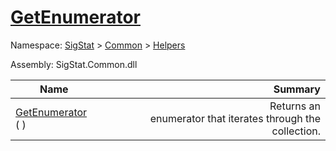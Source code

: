 # [GetEnumerator](./HierarchyElement-100664014.md)

Namespace: [SigStat]() > [Common](./../../README.md) > [Helpers](./../README.md)

Assembly: SigStat.Common.dll

| Name | Summary  |
| ------| -----------:|
| [GetEnumerator](./HierarchyElement-100664014.md) (  ) | <img width=225/>Returns an enumerator that iterates through the collection.
